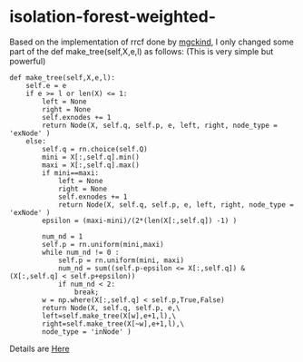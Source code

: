 # isolation-forest-weighted-


Based on the implementation of rrcf done by [mgckind](https://github.com/mgckind/iso_forest.git), 
I only changed some part of the def make_tree(self,X,e,l) as follows:
(This is very simple but powerful)

    def make_tree(self,X,e,l):
        self.e = e
        if e >= l or len(X) <= 1:
            left = None
            right = None
            self.exnodes += 1
            return Node(X, self.q, self.p, e, left, right, node_type = 'exNode' )
        else:
            self.q = rn.choice(self.Q)
            mini = X[:,self.q].min()
            maxi = X[:,self.q].max()
            if mini==maxi:
                left = None
                right = None
                self.exnodes += 1
                return Node(X, self.q, self.p, e, left, right, node_type = 'exNode' )
            epsilon = (maxi-mini)/(2*(len(X[:,self.q]) -1) )
            
            num_nd = 1
            self.p = rn.uniform(mini,maxi)
            while num_nd != 0 :
                self.p = rn.uniform(mini, maxi)
                num_nd = sum((self.p-epsilon <= X[:,self.q]) &  (X[:,self.q] < self.p+epsilon))
                if num_nd < 2:
                    break;
            w = np.where(X[:,self.q] < self.p,True,False)
            return Node(X, self.q, self.p, e,\
            left=self.make_tree(X[w],e+1,l),\
            right=self.make_tree(X[~w],e+1,l),\
            node_type = 'inNode' )
 


Details are [Here](https://arxiv.org/abs/2202.01891)


